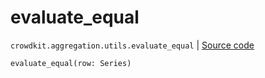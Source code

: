 # evaluate_equal
`crowdkit.aggregation.utils.evaluate_equal` | [Source code](https://github.com/Toloka/crowd-kit/blob/v1.2.1/crowdkit/aggregation/utils.py#L54)

```python
evaluate_equal(row: Series)
```

